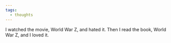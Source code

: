 ```yaml
---
tags:
  - thoughts
---
```

I watched the movie, World War Z, and hated it. Then I read the book, World War Z, and I loved it.